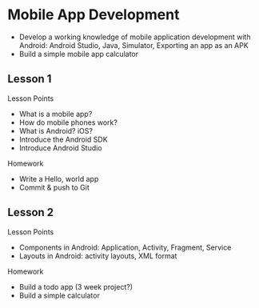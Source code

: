 # Mobile App Development

- Develop a working knowledge of mobile application development with Android: Android Studio, Java, Simulator, Exporting an app as an APK
- Build a simple mobile app calculator

## Lesson 1

Lesson Points

- What is a mobile app?
- How do mobile phones work?
- What is Android? iOS?
- Introduce the Android SDK
- Introduce Android Studio

Homework

- Write a Hello, world app
- Commit & push to Git

## Lesson 2

Lesson Points

- Components in Android: Application, Activity, Fragment, Service
- Layouts in Android: activity layouts, XML format

Homework

- Build a todo app  (3 week project?)
- Build a simple calculator
